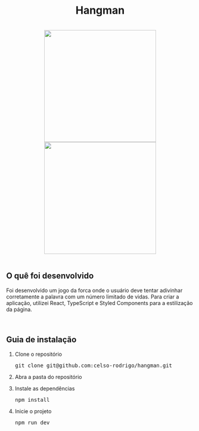 <h1 align="center">Hangman</h1>

<br/>

<div align="center">
<img height="300" src="https://github.com/hangman/html5-quiz/blob/main/public/mobilePreview.png" />
<img height="300" src="https://github.com/hangman/html5-quiz/blob/main/public/notebookPreview.png" />
</div>

<br/>

<h2>O quê foi desenvolvido</h2>
<p>Foi desenvolvido um jogo da forca onde o usuário deve tentar adivinhar corretamente a palavra com um número limitado de vidas. Para criar a aplicação, utilizei React, TypeScript e Styled Components para a estilização da página.<p>
  
<br/>

<h2>Guia de instalação</h2> 
<ol>
  <li>
    <p>Clone o repositório</p>
    <pre>git clone git@github.com:celso-rodrigo/hangman.git</pre>
  </li>
  <li>
    <p>Abra a pasta do repositório</p>
  </li>
  <li>
    <p>Instale as dependências</p>
    <pre>npm install</pre>
  </li>
  <li>
    <p>Inicie o projeto</p>
    <pre>npm run dev</pre>
  </li>
</ol>
